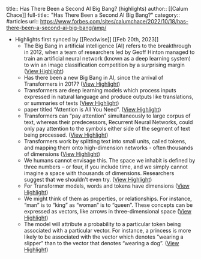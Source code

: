 title:: Has There Been a Second AI Big Bang? (highlights)
author:: [[Calum Chace]]
full-title:: "Has There Been a Second AI Big Bang?"
category:: #articles
url:: https://www.forbes.com/sites/calumchace/2022/10/18/has-there-been-a-second-ai-big-bang/amp/

- Highlights first synced by [[Readwise]] [[Feb 20th, 2023]]
	- The Big Bang in artificial intelligence (AI) refers to the breakthrough in 2012, when a team of researchers led by Geoff Hinton managed to train an artificial neural network (known as a deep learning system) to win an image classification competition by a surprising margin ([View Highlight](https://read.readwise.io/read/01gg4evta8c5qpg6rztszk6xeg))
	- Has there been a new Big Bang in AI, since the arrival of Transformers in 2017? ([View Highlight](https://read.readwise.io/read/01gg4ewhckf1y451wxntwr0vt9))
	- Transformers are deep learning models which process inputs expressed in natural language and produce outputs like translations, or summaries of texts ([View Highlight](https://read.readwise.io/read/01gg4ewzm4krmftnt11y4q5nts))
	- paper titled “Attention is All You Need”. ([View Highlight](https://read.readwise.io/read/01gg4exf0fg985dyt1stgyjrh6))
	- Transformers can “pay attention” simultaneously to large corpus of text, whereas their predecessors, Recurrent Neural Networks, could only pay attention to the symbols either side of the segment of text being processed. ([View Highlight](https://read.readwise.io/read/01gg4exvejhggek8ydzjbjyf2z))
	- Transformers work by splitting text into small units, called tokens, and mapping them onto high-dimension networks - often thousands of dimensions ([View Highlight](https://read.readwise.io/read/01gg4ey355rxnyn6ah568hdd38))
	- We humans cannot envisage this. The space we inhabit is defined by three numbers – or four, if you include time, and we simply cannot imagine a space with thousands of dimensions. Researchers suggest that we shouldn’t even try. ([View Highlight](https://read.readwise.io/read/01gg4eye046vpz00gsy6598ff1))
	- For Transformer models, words and tokens have dimensions ([View Highlight](https://read.readwise.io/read/01gg4f01xhj8dz6b5y52h0sn34))
	- We might think of them as properties, or relationships. For instance, “man” is to “king” as “woman” is to “queen”. These concepts can be expressed as vectors, like arrows in three-dimensional space ([View Highlight](https://read.readwise.io/read/01gg4f09g121y6zm9v556mz2sc))
	- The model will attribute a probability to a particular token being associated with a particular vector. For instance, a princess is more likely to be associated with the vector which denotes “wearing a slipper” than to the vector that denotes “wearing a dog”. ([View Highlight](https://read.readwise.io/read/01gg4f0har62rzy1ysbgdye2gn))